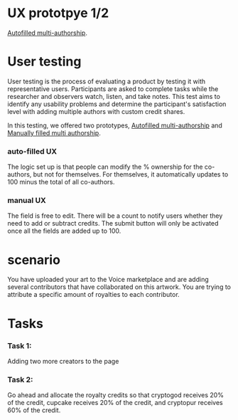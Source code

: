 # UX prototpye 1/2
[Autofilled multi-authorship](https://isabellawang0108.github.io/Multi-authorship-UX-testing-autoFill/).

# User testing
User testing is the process of evaluating a product by testing it with representative users. Participants are asked to complete tasks while the researcher and observers watch, listen, and take notes. This test aims to identify any usability problems and determine the participant's satisfaction level with adding multiple authors with custom credit shares.

In this testing, we offered two prototypes, [Autofilled multi-authorship](https://isabellawang0108.github.io/Multi-authorship-UX-testing-autoFill/) and [Manually filled multi authorship](https://isabellawang0108.github.io/Multi-authorship-UX-testing-manualFill/).

### auto-filled UX
The logic set up is that people can modify the % ownership for the co-authors, but not for themselves. For themselves, it automatically updates to 100 minus the total of all co-authors.

### manual UX
The field is free to edit. There will be a count to notify users whether they need to add or subtract credits. The submit button will only be activated once all the fields are added up to 100.


# scenario
You have uploaded your art to the Voice marketplace and are adding several contributors that have collaborated on this artwork. You are trying to attribute a specific amount of royalties to each contributor.

# Tasks

### Task 1:
 Adding two more creators to the page
### Task 2: 
Go ahead and allocate the royalty credits so that cryptogod receives 20% of the credit, cupcake receives 20% of the credit, and cryptopur receives 60% of the credit.

